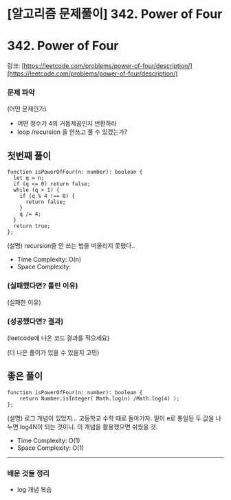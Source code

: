# [알고리즘 문제풀이] **342. Power of Four**

# 342. Power of Four

링크: [https://leetcode.com/problems/power-of-four/description/](https://leetcode.com/problems/power-of-four/description/)

### 문제 파악

(어떤 문제인가)

- 어떤 정수가 4의 거듭제곱인지 반환하라
- loop /recursion 을 안쓰고 풀 수 있겠는가?

## 첫번째 풀이

```tsx
function isPowerOfFour(n: number): boolean {
  let q = n;
  if (q <= 0) return false;
  while (q > 1) {
    if (q % 4 !== 0) {
      return false;
    }
    q /= 4;
  }
  return true;
};
```

(설명) recursion을 안 쓰는 법을 떠올리지 못했다..

- Time Complexity: O(n)
- Space Complexity:

### (실패했다면? 틀린 이유)

(실패한 이유)

### (성공했다면? 결과)

(leetcode에 나온 코드 결과를 적으세요)

(더 나은 풀이가 있을 수 있을지 고민)

## 좋은 풀이

```tsx
function isPowerOfFour(n: number): boolean {
    return Number.isInteger( Math.log(n) /Math.log(4) );
};
```

(설명) 로그 개념이 있었지…  고등학교 수학 때로 돌아가자. 밑이 e로 통일된 두 값을 나누면 log4N이 되는 것이니. 이 개념을 활용했으면 쉬웠을 것.

- Time Complexity: O(1)
- Space Complexity: O(1)

---

### 배운 것들 정리

- log 개념 복습